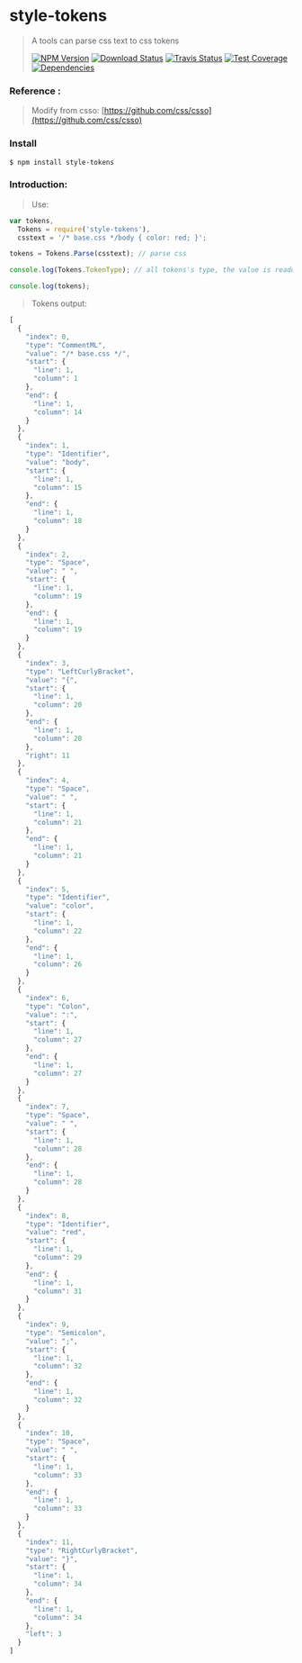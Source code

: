 # style-tokens

>A tools can parse css text to css tokens
>
>[![NPM Version][npm-image]][npm-url]
>[![Download Status][download-image]][npm-url]
>[![Travis Status][travis-image]][travis-url]
>[![Test Coverage][coveralls-image]][coveralls-url]
>[![Dependencies][david-image]][david-url]

### Reference : 
>Modify from csso: [https://github.com/css/csso](https://github.com/css/csso)

### Install
```
$ npm install style-tokens
```

### Introduction:
>Use:

```js
var tokens,
  Tokens = require('style-tokens'),
  csstext = '/* base.css */body { color: red; }';

tokens = Tokens.Parse(csstext); // parse css

console.log(Tokens.TokenType); // all tokens's type, the value is readonly

console.log(tokens);
```

>Tokens output:

```js
[
  {
    "index": 0,
    "type": "CommentML",
    "value": "/* base.css */",
    "start": {
      "line": 1,
      "column": 1
    },
    "end": {
      "line": 1,
      "column": 14
    }
  },
  {
    "index": 1,
    "type": "Identifier",
    "value": "body",
    "start": {
      "line": 1,
      "column": 15
    },
    "end": {
      "line": 1,
      "column": 18
    }
  },
  {
    "index": 2,
    "type": "Space",
    "value": " ",
    "start": {
      "line": 1,
      "column": 19
    },
    "end": {
      "line": 1,
      "column": 19
    }
  },
  {
    "index": 3,
    "type": "LeftCurlyBracket",
    "value": "{",
    "start": {
      "line": 1,
      "column": 20
    },
    "end": {
      "line": 1,
      "column": 20
    },
    "right": 11
  },
  {
    "index": 4,
    "type": "Space",
    "value": " ",
    "start": {
      "line": 1,
      "column": 21
    },
    "end": {
      "line": 1,
      "column": 21
    }
  },
  {
    "index": 5,
    "type": "Identifier",
    "value": "color",
    "start": {
      "line": 1,
      "column": 22
    },
    "end": {
      "line": 1,
      "column": 26
    }
  },
  {
    "index": 6,
    "type": "Colon",
    "value": ":",
    "start": {
      "line": 1,
      "column": 27
    },
    "end": {
      "line": 1,
      "column": 27
    }
  },
  {
    "index": 7,
    "type": "Space",
    "value": " ",
    "start": {
      "line": 1,
      "column": 28
    },
    "end": {
      "line": 1,
      "column": 28
    }
  },
  {
    "index": 8,
    "type": "Identifier",
    "value": "red",
    "start": {
      "line": 1,
      "column": 29
    },
    "end": {
      "line": 1,
      "column": 31
    }
  },
  {
    "index": 9,
    "type": "Semicolon",
    "value": ";",
    "start": {
      "line": 1,
      "column": 32
    },
    "end": {
      "line": 1,
      "column": 32
    }
  },
  {
    "index": 10,
    "type": "Space",
    "value": " ",
    "start": {
      "line": 1,
      "column": 33
    },
    "end": {
      "line": 1,
      "column": 33
    }
  },
  {
    "index": 11,
    "type": "RightCurlyBracket",
    "value": "}",
    "start": {
      "line": 1,
      "column": 34
    },
    "end": {
      "line": 1,
      "column": 34
    },
    "left": 3
  }
]
```

[travis-image]: http://img.shields.io/travis/nuintun/style-tokens.svg?style=flat-square
[travis-url]: https://travis-ci.org/nuintun/style-tokens
[coveralls-image]: http://img.shields.io/coveralls/nuintun/style-tokens/master.svg?style=flat-square
[coveralls-url]: https://coveralls.io/r/nuintun/style-tokens?branch=master
[david-image]: http://img.shields.io/david/nuintun/style-tokens.svg?style=flat-square
[david-url]: https://david-dm.org/nuintun/style-tokens
[npm-image]: http://img.shields.io/npm/v/style-tokens.svg?style=flat-square
[npm-url]: https://www.npmjs.org/package/style-tokens
[download-image]: http://img.shields.io/npm/dm/style-tokens.svg?style=flat-square
